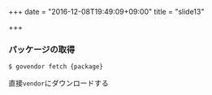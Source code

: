 +++
date = "2016-12-08T19:49:09+09:00"
title = "slide13"

+++



### パッケージの取得

```bash
$ govendor fetch {package}
```
直接`vendor`にダウンロードする


